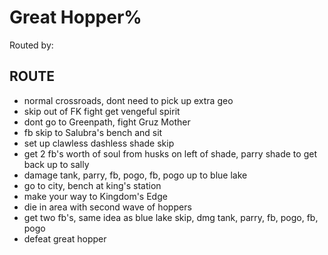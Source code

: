 # Great Hopper%

Routed by:

## ROUTE
- normal crossroads, dont need to pick up extra geo
- skip out of FK fight get vengeful spirit
- dont go to Greenpath, fight Gruz Mother
- fb skip to Salubra's bench and sit
- set up clawless dashless shade skip
- get 2 fb's worth of soul from husks on left of shade, parry shade to get back up to sally
- damage tank,  parry, fb, pogo, fb, pogo up to blue lake
- go to city, bench at king's station
- make your way to  Kingdom's Edge
- die in area with second wave of hoppers
- get two fb's, same idea as blue lake skip, dmg tank, parry, fb, pogo, fb, pogo
- defeat great hopper
